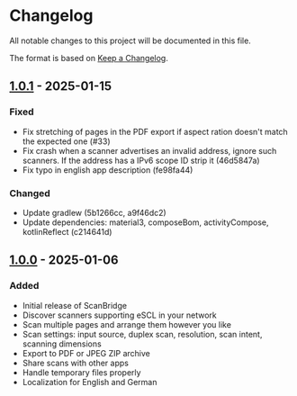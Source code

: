 # Changelog

All notable changes to this project will be documented in this file.

The format is based on [Keep a Changelog](https://keepachangelog.com/en/1.1.0/).

## [1.0.1] - 2025-01-15

### Fixed

- Fix stretching of pages in the PDF export if aspect ration doesn't match the expected one (#33)
- Fix crash when a scanner advertises an invalid address, ignore such scanners. If the address has
  a IPv6 scope ID strip it (46d5847a)
- Fix typo in english app description (fe98fa44)

### Changed

- Update gradlew (5b1266cc, a9f46dc2)
- Update dependencies: material3, composeBom, activityCompose, kotlinReflect (c214641d)

## [1.0.0] - 2025-01-06

### Added

- Initial release of ScanBridge
- Discover scanners supporting eSCL in your network
- Scan multiple pages and arrange them however you like
- Scan settings: input source, duplex scan, resolution, scan intent, scanning dimensions
- Export to PDF or JPEG ZIP archive
- Share scans with other apps
- Handle temporary files properly
- Localization for English and German

[unreleased]: https://github.com/Chrisimx/ScanBridge/compare/v1.0.0...HEAD

[1.0.1]: https://github.com/Chrisimx/ScanBridge/compare/v1.0.0...v1.0.1
[1.0.0]: https://github.com/Chrisimx/ScanBridge/commits/v1.0.0/